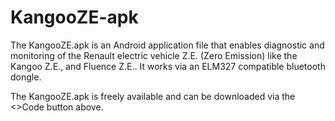 # KangooZE-apk

The KangooZE.apk is an Android application file that enables diagnostic and monitoring of the Renault electric vehicle Z.E. (Zero Emission) like the Kangoo Z.E., and Fluence Z.E..  It works via an ELM327 compatible bluetooth dongle.

The KangooZE.apk is freely available and can be downloaded via the <>Code button above.
